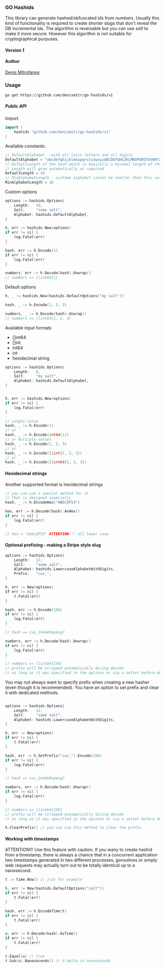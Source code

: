 ### GO Hashids
This library can generate hashed/obfuscated ids from numbers. Usually this kind of functionality is required to create shorter slugs that don't reveal the DB incremental ids. The algorithm is reversable but you can use *salt* to make it more secure. However this algorithm is not suitable for cryptographical purpuses.

#### Version 1

#### Author
[Denis Mitrofanov](https://thecollection.ru)

### Usage

```go get https://github.com/denismitr/go-hashids/v1```

##### Public API

Import
```go
import (
	hashids "github.com/denismitr/go-hashids/v1"
)
```

Available constants:

```go
// DefaultAlphabet - with all latin letters and all digits
DefaultAlphabet = "abcdefghijklmnopqrstuvwxyzABCDEFGHIJKLMNOPQRSTUVWXYZ1234567890"
// DefaultLength of the hash which is basically a minimal length of the hash
// Length will grow automatically as required
DefaultLength = 16
// MinAlphabetLength - custome alphabet cannot be smaller than this value
MinAlphabetLength = 16
```

Custom options
```go
options := hashids.Options{
    Length:   16,
    Salt:     "some salt",
    Alphabet: hashids.DefaultAlphabet,
}

h, err := hashids.New(options)
if err != nil {
    log.Fatal(err)
}

hash, err := h.Encode(1)
if err != nil {
    log.Fatal(err)
}

numbers, err := h.Decode(hash).Unwrap()
// numbers == []int64{1}
```

Default options
```go
h, _ := hashids.New(hashids.DefaultOptions("my salt"))

hash, _ := h.Encode(1, 2, 3)

numbers, _ := h.Decode(hash).Unwrap()
// numbers == []int64{1, 2, 3}
```

Available input formats
* []int64
* []int
* int64
* int
* hexidecimal string

```go
options := hashids.Options{
    Length:   8,
    Salt:     "my salt",
    Alphabet: hashids.DefaultAlphabet,
}


h, err := hashids.New(options)
if err != nil {
    log.Fatal(err)
}

// single value
hash, _ := h.Encode(1) 
// or
hash, _ := h.Encode(int64(1)) 
// or multiple values
hash, _ := h.Encode(1, 2, 3)
// or
hash, _ := h.Encode([]int{1, 2, 3})
// or
hash, _ := h.Encode([]int64{1, 2, 3})
```

#### Hexidecimal strings
Another supported format is hexidecimal strings
```go
// you can use a special method for it
// that is designed aspecially 
hash, _ := h.EncodeHex("ABECDF53")

hex, err := h.Decode(hash).AsHex()
if err != nil {
    log.Fatal(err)
}

// hex = "abecdf53" ATTENTION!!! all lower case
```

#### Optional prefixing - making a Stripe style slug
```go
options := hashids.Options{
    Length:   12,
    Salt:     "some salt",
    Alphabet: hashids.LowercaseAlphabetWithDigits,
    Prefix:   "cus_",
}

h, err := New(options)
if err != nil {
    t.Fatal(err)
}

hash, err := h.Encode(156)
if err != nil {
    log.Fatal(err)
}

// hash == cus_2vk4e9xpeng7

numbers, err := h.Decode(hash).Unwrap()
if err != nil {
    log.Fatal(err)
}

// numbers == []int64{156}
// prefix will be stripped automatically during decode
// as long as it was specified in the options or via a setter before decode
```

You may not always want to specify prefix when creating a new hasher (even though it is recommended). You have an option to set prefix and clear it with dedicated methods.

```go

options := hashids.Options{
    Length:   12,
    Salt:     "some salt",
    Alphabet: hashids.LowercaseAlphabetWithDigits,
}

h, err := New(options)
if err != nil {
    t.Fatal(err)
}

hash, err := h.SetPrefix("cus_").Encode(156)
if err != nil {
    log.Fatal(err)
}

// hash == cus_2vk4e9xpeng7

numbers, err := h.Decode(hash).Unwrap()
if err != nil {
    log.Fatal(err)
}

// numbers == []int64{156}
// prefix will be stripped automatically during decode
// as long as it was specified in the options or via a setter before decode

h.ClearPrefix() // you can use this method to clear the prefix
```

#### Working with timestamps
ATTENTION!!! Use this feature with caution. If you wany to create hashid from a timestamp, there is always a chance that in a concurrent application two timestamps generated in two different processes, goroutines or simply web requests may actually turn out to be totally identical up to a nanosecond.

```go
t := time.Now() // just for example

h, err := New(hashids.DefaultOptions("salt"))
if err != nil {
    t.Fatal(err)
}

hash, err := h.EncodeTime(t)
if err != nil {
    t.Fatal(err)
}

u, err := h.Decode(hash).AsTime()
if err != nil {
    t.Fatal(err)
}

t.Equal(u) // true
t.Sub(u).Nanoseconds() // 0 delta in nanoseconds 
```

